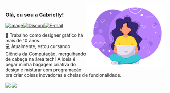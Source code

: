 <img src="./src/img-readme.svg" min-width="100px" max-width="400px" width="250px" align="right">

### Olá, eu sou a Gabrielly!

[![image](https://img.shields.io/badge/LinkedIn-0077B5?style=for-the-badge&logo=linkedin&logoColor=white)](https://www.linkedin.com/in/gabriellyss/)[![Discord](https://img.shields.io/badge/Discord-7289DA?style=for-the-badge&logo=discord&logoColor=white)](https://discord.com/channels/@bugabs/)[![E-mail](https://img.shields.io/badge/-Email-000?style=for-the-badge&logo=microsoft-outlook&logoColor=007BFF)](mailto:gabriellysantos@live.com)

🎨 Trabalho como designer gráfico há mais de 10 anos.  
💻 Atualmente, estou cursando Ciência da Computação, mergulhando de cabeça na área tech! A ideia é pegar minha bagagem criativa do design e misturar com programação pra criar coisas inovadoras e cheias de funcionalidade.

<a href="https://github.com/anuraghazra/github-readme-stats">
  <img height=200 align="center" src="https://github-readme-stats.vercel.app/api?username=GabriellySS&theme=transparent" />
</a>
<a href="https://github.com/anuraghazra/convoychat">
  <img height=200 align="center" src="https://github-readme-stats.vercel.app/api/top-langs?username=GabriellySS&theme=transparent&layout=compact&langs_count=8" />
</a>
